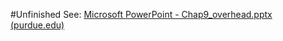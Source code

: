 #Unfinished 
See: [Microsoft PowerPoint - Chap9_overhead.pptx (purdue.edu)](https://engineering.purdue.edu/~byao/Courses/ME578%20-%20Yao%20-%20Spring%202018/Chap9_overhead_filled.pdf)

